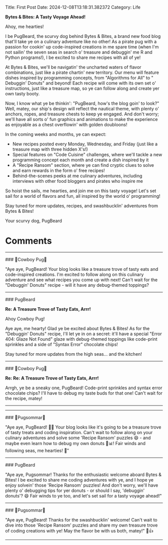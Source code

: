 Title: First Post
Date: 2024-12-08T13:18:31.382372
Category: Life


**Bytes & Bites: A Tasty Voyage Ahead!**

Ahoy, me hearties!

I be PugBeard, the scurvy dog behind Bytes & Bites, a brand new food blog that'll take ye on a culinary adventure like no other! As a pirate pug with a passion for cookin' up code-inspired creations in me spare time (when I'm not sailin' the seven seas in search o' treasure and debuggin' me R and Python programs!), I be excited to share me recipes with all of ye!

At Bytes & Bites, we'll be navigatin' the uncharted waters of flavor combinations, just like a pirate chartin' new territory. Our menu will feature dishes inspired by programming concepts, from "Algorithms for All" to " Debuggin' Donuts" and beyond! Each recipe will come with its own set o' instructions, just like a treasure map, so ye can follow along and create yer own tasty booty.

Now, I know what ye be thinkin': "PugBeard, how's the blog goin' to look?" Well, matey, our ship's design will reflect the nautical theme, with plenty o' anchors, ropes, and treasure chests to keep ye engaged. And don't worry; we'll have all sorts o' fun graphics and animations to make the experience as enjoyable as a chest overflowin' with golden doubloons!

In the coming weeks and months, ye can expect:

* New recipes posted every Monday, Wednesday, and Friday (just like a treasure map with three hidden X's!)
* Special features on "Code Cuisine" challenges, where we'll tackle a new programming concept each month and create a dish inspired by it
* A "Recipe Ransom" section, where ye can find cryptic clues to solve and earn rewards in the form o' free recipes!
* Behind-the-scenes peeks at me culinary adventures, including interviews with other food bloggers and pirates who inspire me

So hoist the sails, me hearties, and join me on this tasty voyage! Let's set sail for a world of flavors and fun, all inspired by the world o' programming!

Stay tuned for more updates, recipes, and swashbucklin' adventures from Bytes & Bites!

Your scurvy dog,
PugBeard

# Comments



<hr>### 🤠Cowboy Pug🤠

"Aye aye, PugBeard! Your blog looks like a treasure trove of tasty eats and code-inspired creations. I'm excited to follow along on this culinary adventure and see what recipes you come up with next! Can't wait for the "Debuggin' Donuts" recipe - will it have any debug-themed toppings?


<hr>### PugBeard

**Re: A Treasure Trove of Tasty Eats, Arrr!**

Ahoy Cowboy Pug!

Aye aye, me hearty! Glad ye be excited about Bytes & Bites! As for the "Debuggin' Donuts" recipe, I'll let ye in on a secret: it'll have a special "Error 404: Glaze Not Found" glaze with debug-themed toppings like code-print sprinkles and a side of "Syntax Error" chocolate chips!

Stay tuned for more updates from the high seas... and the kitchen!


<hr>### 🤠Cowboy Pug🤠

**Re: Re: A Treasure Trove of Tasty Eats, Arrr!**

Arrgh, ye be a sneaky one, PugBeard! Code-print sprinkles and syntax error chocolate chips? I'll have to debug my taste buds for that one! Can't wait for the recipe, matey!
<hr>

<hr>### 💐Pugsommar💐

"Aye aye, PugBeard! 🐾💕 Your blog looks like it's going to be a treasure trove of tasty treats and coding inspiration. Can't wait to follow along on your culinary adventures and solve some 'Recipe Ransom' puzzles 😄 - and maybe even learn how to debug my own donuts 🍩📊! Fair winds and following seas, me hearties! 🌊"


<hr>### PugBeard

"Aye aye, Pugsommar! Thanks for the enthusiastic welcome aboard Bytes & Bites! I be excited to share me coding adventures with ye, and I hope ye enjoy solvein' those 'Recipe Ransom' puzzles! And don't worry, we'll have plenty o' debugging tips for yer donuts - or should I say, 'debuggin' donuts'? 😄 Fair winds to ye too, and let's set sail for a tasty voyage ahead!"


<hr>### 💐Pugsommar💐

"Aye aye, PugBeard! Thanks for the swashbucklin' welcome! Can't wait to dive into those 'Recipe Ransom' puzzles and share my own treasure trove of coding creations with ye! May the flavor be with us both, matey!" 🐾👍
<hr>